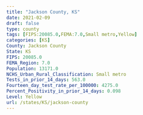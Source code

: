```yaml
---
title: "Jackson County, KS"
date: 2021-02-09
draft: false
type: county
tags: [FIPS:20085.0,FEMA:7.0,Small metro,Yellow]
categories: [KS]
County: Jackson County
State: KS
FIPS: 20085.0
FEMA_Region: 7.0
Population: 13171.0
NCHS_Urban_Rural_Classification: Small metro
Tests_in_prior_14_days: 563.0
Fourteen_day_test_rate_per_100000: 4275.0
Percent_Positivity_in_prior_14_days: 0.098
Level: Yellow
url: /states/KS/jackson-county
---
```



